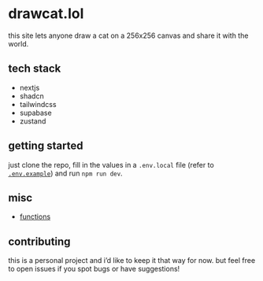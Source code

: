 # drawcat.lol

this site lets anyone draw a cat on a 256x256 canvas and share it with the world.

## tech stack

-   nextjs
-   shadcn
-   tailwindcss
-   supabase
-   zustand

## getting started

just clone the repo, fill in the values in a `.env.local` file (refer to [`.env.example`](/.env.example)) and run `npm run dev`.

## misc

-   [functions](https://github.com/drawcat-lol/functions)

## contributing

this is a personal project and i’d like to keep it that way for now. but feel free to open issues if you spot bugs or have suggestions!
